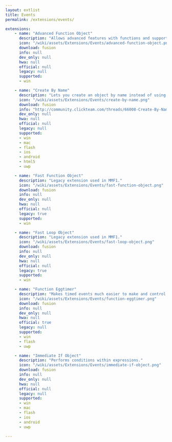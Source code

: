 ```yaml
---
layout: extlist
title: Events
permalink: /extensions/events/

extensions:
    - name: "Advanced Function Object"
      description: "Allows advanced features with functions and supports recursion."
      icon: "/wiki/assets/Extensions/Events/advanced-function-object.png"
      download: fusion
      info: null
      dev_only: null
      hwa: null
      official: null
      legacy: null
      supported:
      - win

    - name: "Create By Name"
      description: "Lets you create an object by name instead of using the selector dialog."
      icon: "/wiki/assets/Extensions/Events/create-by-name.png"
      download: fusion
      info: "http://community.clickteam.com/threads/66008-Create-By-Name"
      dev_only: null
      hwa: null
      official: null
      legacy: null
      supported:
      - win
      - mac
      - flash
      - ios
      - android
      - html5
      - uwp

    - name: "Fast Function Object"
      description: "Legacy extension used in MMF1."
      icon: "/wiki/assets/Extensions/Events/fast-function-object.png"
      download: fusion
      info: null
      dev_only: null
      hwa: null
      official: null
      legacy: true
      supported:
      - win

    - name: "Fast Loop Object"
      description: "Legacy extension used in MMF1."
      icon: "/wiki/assets/Extensions/Events/fast-loop-object.png"
      download: fusion
      info: null
      dev_only: null
      hwa: null
      official: null
      legacy: true
      supported:
      - win

    - name: "Function Eggtimer"
      description: "Makes timed events much easier to make and control. For example, you can call a function that will triggered after a delay. Allows repeating functions and ever-repeating functions."
      icon: "/wiki/assets/Extensions/Events/function-eggtimer.png"
      download: fusion
      info: null
      dev_only: null
      hwa: null
      official: true
      legacy: null
      supported:
      - win
      - flash
      - uwp

    - name: "Immediate If Object"
      description: "Performs conditions within expressions."
      icon: "/wiki/assets/Extensions/Events/immediate-if-object.png"
      download: fusion
      info: null
      dev_only: null
      hwa: null
      official: null
      legacy: null
      supported:
      - win
      - mac
      - flash
      - ios
      - android
      - uwp

---
```

